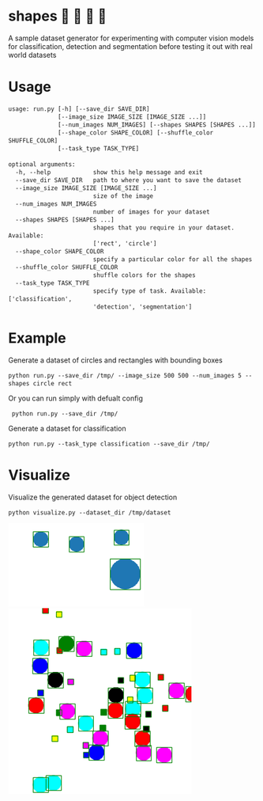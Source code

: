 # shapes :large_blue_circle: :large_orange_diamond: :small_red_triangle: :red_circle:
A sample dataset generator for experimenting with computer vision models for classification, detection and segmentation before testing it out with real world datasets

# Usage
```
usage: run.py [-h] [--save_dir SAVE_DIR]
              [--image_size IMAGE_SIZE [IMAGE_SIZE ...]]
              [--num_images NUM_IMAGES] [--shapes SHAPES [SHAPES ...]]
              [--shape_color SHAPE_COLOR] [--shuffle_color SHUFFLE_COLOR]
              [--task_type TASK_TYPE]

optional arguments:
  -h, --help            show this help message and exit
  --save_dir SAVE_DIR   path to where you want to save the dataset
  --image_size IMAGE_SIZE [IMAGE_SIZE ...]
                        size of the image
  --num_images NUM_IMAGES
                        number of images for your dataset
  --shapes SHAPES [SHAPES ...]
                        shapes that you require in your dataset. Available:
                        ['rect', 'circle']
  --shape_color SHAPE_COLOR
                        specify a particular color for all the shapes
  --shuffle_color SHUFFLE_COLOR
                        shuffle colors for the shapes
  --task_type TASK_TYPE
                        specify type of task. Available: ['classification',
                        'detection', 'segmentation']

```
# Example

Generate a dataset of circles and rectangles with bounding boxes
```
python run.py --save_dir /tmp/ --image_size 500 500 --num_images 5 --shapes circle rect
```

Or you can run simply with defualt config
```
 python run.py --save_dir /tmp/
```

Generate a dataset for classification
```
python run.py --task_type classification --save_dir /tmp/
```
# Visualize 

Visualize the generated dataset for object detection
```
python visualize.py --dataset_dir /tmp/dataset
```
![](imgs/shapes_2.png)
![](imgs/readme_1.png)
